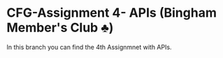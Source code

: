 
# CFG-Assignment 4- APIs (Bingham Member's Club ♣️)
In this branch you can find the 4th Assignmnet with APIs.
